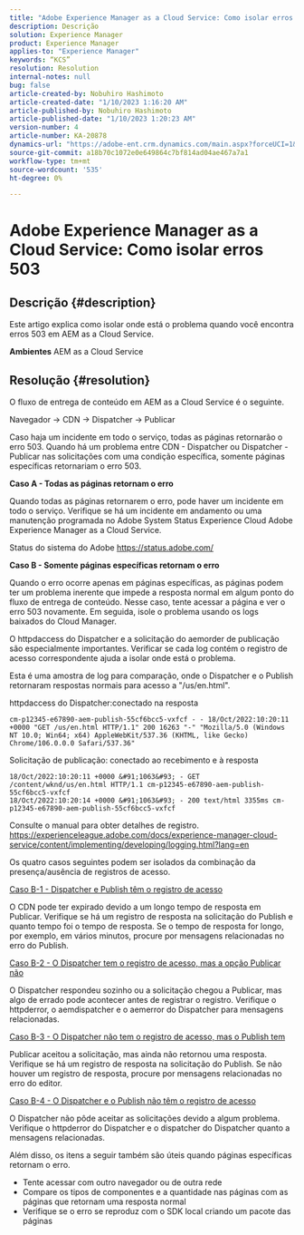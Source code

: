 ```yaml
---
title: "Adobe Experience Manager as a Cloud Service: Como isolar erros 503"
description: Descrição
solution: Experience Manager
product: Experience Manager
applies-to: "Experience Manager"
keywords: “KCS”
resolution: Resolution
internal-notes: null
bug: false
article-created-by: Nobuhiro Hashimoto
article-created-date: "1/10/2023 1:16:20 AM"
article-published-by: Nobuhiro Hashimoto
article-published-date: "1/10/2023 1:20:23 AM"
version-number: 4
article-number: KA-20878
dynamics-url: "https://adobe-ent.crm.dynamics.com/main.aspx?forceUCI=1&pagetype=entityrecord&etn=knowledgearticle&id=2bf4d65d-8490-ed11-aad1-6045bd0061cb"
source-git-commit: a18b70c1072e0e649864c7bf814ad04ae467a7a1
workflow-type: tm+mt
source-wordcount: '535'
ht-degree: 0%

---
```


# Adobe Experience Manager as a Cloud Service: Como isolar erros 503

## Descrição {#description}


Este artigo explica como isolar onde está o problema quando você encontra erros 503 em AEM as a Cloud Service.

<b>Ambientes</b>
AEM as a Cloud Service


## Resolução {#resolution}


O fluxo de entrega de conteúdo em AEM as a Cloud Service é o seguinte.

Navegador -> CDN -> Dispatcher -> Publicar

Caso haja um incidente em todo o serviço, todas as páginas retornarão o erro 503. Quando há um problema entre CDN - Dispatcher ou Dispatcher - Publicar nas solicitações com uma condição específica, somente páginas específicas retornariam o erro 503.



<b>Caso A - Todas as páginas retornam o erro</b>

Quando todas as páginas retornarem o erro, pode haver um incidente em todo o serviço. Verifique se há um incidente em andamento ou uma manutenção programada no Adobe System Status Experience Cloud Adobe Experience Manager as a Cloud Service.

Status do sistema do Adobe https://status.adobe.com/



<b>Caso B - Somente páginas específicas retornam o erro</b>

Quando o erro ocorre apenas em páginas específicas, as páginas podem ter um problema inerente que impede a resposta normal em algum ponto do fluxo de entrega de conteúdo. Nesse caso, tente acessar a página e ver o erro 503 novamente. Em seguida, isole o problema usando os logs baixados do Cloud Manager.

O httpdaccess do Dispatcher e a solicitação do aemorder de publicação são especialmente importantes. Verificar se cada log contém o registro de acesso correspondente ajuda a isolar onde está o problema.

Esta é uma amostra de log para comparação, onde o Dispatcher e o Publish retornaram respostas normais para acesso a &quot;/us/en.html&quot;.

httpdaccess do Dispatcher:conectado na resposta


```
cm-p12345-e67890-aem-publish-55cf6bcc5-vxfcf - - 18/Oct/2022:10:20:11 +0000 "GET /us/en.html HTTP/1.1" 200 16263 "-" "Mozilla/5.0 (Windows NT 10.0; Win64; x64) AppleWebKit/537.36 (KHTML, like Gecko) Chrome/106.0.0.0 Safari/537.36"
```




Solicitação de publicação: conectado ao recebimento e à resposta


```
18/Oct/2022:10:20:11 +0000 &#91;1063&#93; - GET /content/wknd/us/en.html HTTP/1.1 cm-p12345-e67890-aem-publish-55cf6bcc5-vxfcf
18/Oct/2022:10:20:14 +0000 &#91;1063&#93; - 200 text/html 3355ms cm-p12345-e67890-aem-publish-55cf6bcc5-vxfcf
```




Consulte o manual para obter detalhes de registro.
https://experienceleague.adobe.com/docs/experience-manager-cloud-service/content/implementing/developing/logging.html?lang=en



Os quatro casos seguintes podem ser isolados da combinação da presença/ausência de registros de acesso.

<u>Caso B-1 - Dispatcher e Publish têm o registro de acesso</u>

O CDN pode ter expirado devido a um longo tempo de resposta em Publicar. Verifique se há um registro de resposta na solicitação do Publish e quanto tempo foi o tempo de resposta. Se o tempo de resposta for longo, por exemplo, em vários minutos, procure por mensagens relacionadas no erro do Publish.

<u>Caso B-2 - O Dispatcher tem o registro de acesso, mas a opção Publicar não</u>

O Dispatcher respondeu sozinho ou a solicitação chegou a Publicar, mas algo de errado pode acontecer antes de registrar o registro. Verifique o httpderror, o aemdispatcher e o aemerror do Dispatcher para mensagens relacionadas.

<u>Caso B-3 - O Dispatcher não tem o registro de acesso, mas o Publish tem</u>

Publicar aceitou a solicitação, mas ainda não retornou uma resposta. Verifique se há um registro de resposta na solicitação do Publish. Se não houver um registro de resposta, procure por mensagens relacionadas no erro do editor.

<u>Caso B-4 - O Dispatcher e o Publish não têm o registro de acesso</u>

O Dispatcher não pôde aceitar as solicitações devido a algum problema. Verifique o httpderror do Dispatcher e o dispatcher do Dispatcher quanto a mensagens relacionadas.



Além disso, os itens a seguir também são úteis quando páginas específicas retornam o erro.

- Tente acessar com outro navegador ou de outra rede
- Compare os tipos de componentes e a quantidade nas páginas com as páginas que retornam uma resposta normal
- Verifique se o erro se reproduz com o SDK local criando um pacote das páginas



